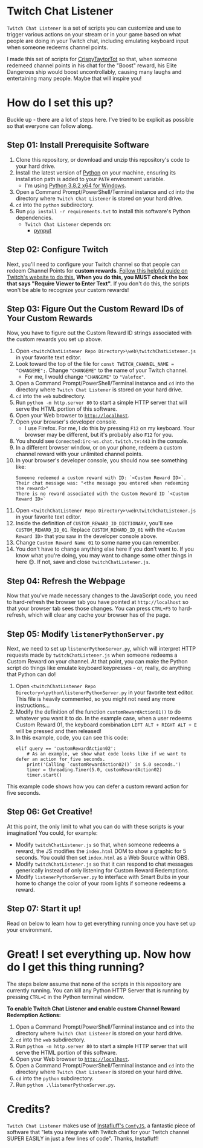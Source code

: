 # Twitch Chat Listener
`Twitch Chat Listener` is a set of scripts you can customize and use to trigger various actions on your stream or in your game based on what people are doing in your Twitch chat, including emulating keyboard input when someone redeems channel points.

I made this set of scripts for [CrispyTaytorTot](https://twitch.tv/crispytaytortot) so that, when someone redemeed channel points in his chat for the "Boost" reward, his Elite Dangerous ship would boost uncontrollably, causing many laughs and entertaining many people. Maybe that will inspire you!

# How do I set this up?
Buckle up - there are a lot of steps here. I've tried to be explicit as possible so that everyone can follow along.

## Step 01: Install Prerequisite Software
1. Clone this repository, or download and unzip this repository's code to your hard drive.
2. Install the latest version of [Python](https://www.python.org/) on your machine, ensuring its installation path is added to your `PATH` environment variable.
    - I'm using [Python 3.8.2 x64 for Windows](https://www.python.org/ftp/python/3.8.2/python-3.8.2-amd64.exe).
3. Open a Command Prompt/PowerShell/Terminal instance and `cd` into the directory where `Twitch Chat Listener` is stored on your hard drive.
4. `cd` into the `python` subdirectory.
5. Run `pip install -r requirements.txt` to install this software's Python dependencies.
    - `Twitch Chat Listener` depends on:
        - [pynput](https://pypi.org/project/pynput/)

## Step 02: Configure Twitch
Next, you'll need to configure your Twitch channel so that people can redeem Channel Points for **custom rewards**.
[Follow this helpful guide on Twitch's website to do this.](https://help.twitch.tv/s/article/channel-points-guide?language=en_US#streamer)
**When you do this, you MUST check the box that says "Require Viewer to Enter Text".** If you don't do this, the scripts won't be able to recognize your custom rewards!

## Step 03: Figure Out the Custom Reward IDs of Your Custom Rewards
Now, you have to figure out the Custom Reward ID strings associated with the custom rewards you set up above.

1. Open `<twitchChatListener Repo Directory>\web\twitchChatListener.js` in your favorite text editor.
2. Look toward the top of the file for `const TWITCH_CHANNEL_NAME = "CHANGEME";`. Change `"CHANGEME"` to the name of your Twitch channel.
    - For me, I would change `"CHANGEME"` to `"Valefox"`.
3. Open a Command Prompt/PowerShell/Terminal instance and `cd` into the directory where `Twitch Chat Listener` is stored on your hard drive.
4. `cd` into the `web` subdirectory.
5. Run `python -m http.server 80` to start a simple HTTP server that will serve the HTML portion of this software.
6. Open your Web browser to [`http://localhost`](http://localhost).
7. Open your browser's developer console.
    - I use Firefox. For me, I do this by pressing `F12` on my keyboard. Your browser may be different, but it's probably also `F12` for you.
8. You should see `Connected:irc-ws.chat.twitch.tv:443` in the console.
9. In a different browser window, or on your phone, redeem a custom channel reward with your unlimited channel points.
10. In your browser's developer console, you should now see something like:
    ```
    Someone redeemed a custom reward with ID: `<Custom Reward ID>`.
    Their chat message was: "<the message you entered when redeeming the reward>"
    There is no reward associated with the Custom Reward ID `<Custom Reward ID>`
    ```
11. Open `<twitchChatListener Repo Directory>\web\twitchChatListener.js` in your favorite text editor.
12. Inside the definition of `CUSTOM_REWARD_ID_DICTIONARY`, you'll see `CUSTOM_REWARD_ID_01`. Replace `CUSTOM_REWARD_ID_01` with the `<Custom Reward ID>` that you saw in the developer console above.
13. Change `Custom Reward Name 01` to some name you can remember.
14. You don't have to change anything else here if you don't want to. If you know what you're doing, you may want to change some other things in here 😊. If not, save and close `twitchChatListener.js`.

## Step 04: Refresh the Webpage
Now that you've made necessary changes to the JavaScript code, you need to hard-refresh the browser tab you have pointed at `http://localhost` so that your browser tab sees those changes. You can press `CTRL+F5` to hard-refresh, which will clear any cache your browser has of the page.

## Step 05: Modify `listenerPythonServer.py`
Next, we need to set up `listenerPythonServer.py`, which will interpret HTTP requests made by `twitchChatListener.js` when someone redeems a Custom Reward on your channel. At that point, you can make the Python script do things like emulate keyboard keypresses - or, really, do anything that Python can do!
1. Open `<twitchChatListener Repo Directory>\python\listenerPythonServer.py` in your favorite text editor. This file is heavily commented, so you might not need any more instructions...
2. Modify the definition of the function `customRewardAction01()` to do whatever you want it to do. In the example case, when a user redeems Custom Reward 01, the keyboard combination `LEFT ALT + RIGHT ALT + E` will be pressed and then released!
3. In this example, code, you can see this code:
    ```
    elif query == 'customRewardAction02':
        # As an example, we show what code looks like if we want to defer an action for five seconds.
        print('Calling `customRewardAction02()` in 5.0 seconds.')
        timer = threading.Timer(5.0, customRewardAction02)
        timer.start()
    ```
This example code shows how you can defer a custom reward action for five seconds.

## Step 06: Get Creative!
At this point, the only limit to what you can do with these scripts is your imagination!
You could, for example:
- Modify `twitchChatListener.js` so that, when someone redeems a reward, the JS modifies the `index.html` DOM to show a graphic for 5 seconds. You could then set `index.html` as a Web Source within OBS.
- Modify `twitchChatListener.js` so that it can respond to chat messages generically instead of only listening for Custom Reward Redemptions.
- Modify `listenerPythonServer.py` to interface with Smart Bulbs in your home to change the color of your room lights if someone redeems a reward.

## Step 07: Start it up!
Read on below to learn how to get everything running once you have set up your environment.

# Great! I set everything up. Now **how do I get this thing running?**
The steps below assume that none of the scripts in this repository are currently running. You can kill any Python HTTP Server that is running by pressing `CTRL+C` in the Python terminal window.

**To enable Twitch Chat Listener and enable custom Channel Reward Redemption Actions:**
1. Open a Command Prompt/PowerShell/Terminal instance and `cd` into the directory where `Twitch Chat Listener` is stored on your hard drive.
2. `cd` into the `web` subdirectory.
3. Run `python -m http.server 80` to start a simple HTTP server that will serve the HTML portion of this software.
4. Open your Web browser to [`http://localhost`](http://localhost).
5. Open a Command Prompt/PowerShell/Terminal instance and `cd` into the directory where `Twitch Chat Listener` is stored on your hard drive.
6. `cd` into the `python` subdirectory.
7. Run `python .\listenerPythonServer.py`.

# Credits?
`Twitch Chat Listener` makes use of [Instafluff's `ComfyJS`](https://github.com/instafluff/ComfyJS), a fantastic piece of software that "lets you integrate with Twitch chat for your Twitch channel SUPER EASILY in just a few lines of code". Thanks, Instafluff!